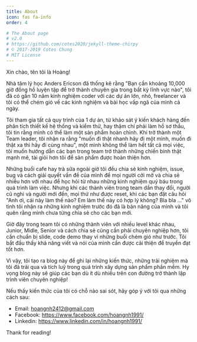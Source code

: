 ```yaml
---
title: About
icon: fas fa-info
order: 4

# The About page
# v2.0
# https://github.com/cotes2020/jekyll-theme-chirpy
# © 2017-2019 Cotes Chung
# MIT License
---
```



Xin chào, tên tôi là Hoàng!

Nhà tâm lý học Anders Ericson đã thống kê rằng "Bạn cần khoảng 10,000 giờ đồng hồ luyện tập để trở thành chuyên gia trong bất kỳ lĩnh vực nào", tôi đã có gần 10 năm kinh nghiệm coder với các dự án lớn, nhỏ, freelancer và tôi có thể chém gió về các kinh nghiệm và bài học vấp ngã của mình cả ngày.

Tôi tham gia tất cả quy trình của 1 dự án, từ khảo sát ý kiến khách hàng đến phân tích thiết kế hệ thống và kiểm thử, hay thậm chí phải làm hồ sơ thầu, tôi tin rằng mình có thể làm một sản phẩm hoàn chỉnh. Khi trở thành một Team leader, tôi nhận ra rằng "muốn đi thật nhanh hãy đi một mình, muốn đi thật xa thì hãy đi cùng nhau", một mình không thể làm hết tất cả mọi việc, tôi muốn hướng dẫn các bạn trong team trở thành những chiến binh thật mạnh mẽ, tài giỏi hơn tôi để sản phẩm được hoàn thiện hơn.

Những buổi cafe hay trà sữa ngoài giờ tôi đều chia sẻ kinh nghiệm, issue, bug và cách giải quyết vấn đề của mình để mọi người cởi mở và chia sẻ nhiều hơn với nhau để học hỏi từ nhau những kinh nghiệm quý báu trong quá trình làm việc. Nhưng khi các thành viên trong team dần thay đổi, người cũ nghi và người mới đến, mọi thứ như được reset, khi các bạn đặt câu hỏi "Anh ơi, cái này làm thế nào? Em làm thế này có hợp lý không? Bla bla ..." vô tình tôi nhận ra những kinh nghiệm trước đó đã là bản năng của mình và tôi quên rằng mình chưa từng chia sẻ cho các bạn mới.

Giờ đây trong team tôi có những thành viên với nhiều level khác nhau, Junior, Midle, Senior và cách chia sẻ cũng cần phải chuyên nghiệp hơn, tôi cần chuẩn bị slide, code demo thay vì những buổi chém gió như trước. Tôi bắt đầu thấy khả năng viết và nói của mình cần được cải thiện để truyền đạt tốt hơn.

Vì vậy, tôi tạo ra blog này để ghi lại những kiến thức, những trải nghiệm mà tôi đã trải qua và tích luỹ trong quá trình xây dựng sản phẩm phần mềm. Hy vọng blog này sẽ giúp các bạn dù ít dù nhiều trên con đường trở thành lập trình viên chuyên nghiệp!

Nếu thấy kiến thức của tôi có chỗ nào sai sót, hãy góp ý với tôi qua những cách sau:

- Email: hoangnh2412@gmail.com
- Facebook: https://www.facebook.com/hoangnh1991/
- Linkedin: https://www.linkedin.com/in/hoangnh1991/

Thank for reading!
